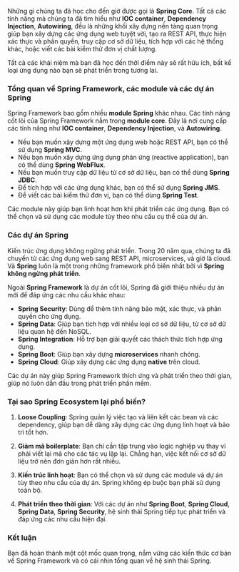 
Những gì chúng ta đã học cho đến giờ được gọi là **Spring Core**. Tất cả các tính năng mà chúng ta đã tìm hiểu như **IOC container**, **Dependency Injection**, **Autowiring**, đều là những khối xây dựng nền tảng quan trọng giúp bạn xây dựng các ứng dụng web tuyệt vời, tạo ra REST API, thực hiện xác thực và phân quyền, truy cập cơ sở dữ liệu, tích hợp với các hệ thống khác, hoặc viết các bài kiểm thử đơn vị chất lượng.

Tất cả các khái niệm mà bạn đã học đến thời điểm này sẽ rất hữu ích, bất kể loại ứng dụng nào bạn sẽ phát triển trong tương lai.

### Tổng quan về Spring Framework, các module và các dự án Spring

Spring Framework bao gồm nhiều **module Spring** khác nhau. Các tính năng cốt lõi của Spring Framework nằm trong **module core**. Đây là nơi cung cấp các tính năng như **IOC container**, **Dependency Injection**, và **Autowiring**.

- Nếu bạn muốn xây dựng một ứng dụng web hoặc REST API, bạn có thể sử dụng **Spring MVC**.
- Nếu bạn muốn xây dựng ứng dụng phản ứng (reactive application), bạn có thể dùng **Spring WebFlux**.
- Nếu bạn muốn truy cập dữ liệu từ cơ sở dữ liệu, bạn có thể dùng **Spring JDBC**.
- Để tích hợp với các ứng dụng khác, bạn có thể sử dụng **Spring JMS**.
- Để viết các bài kiểm thử đơn vị, bạn có thể dùng **Spring Test**.

Các module này giúp bạn linh hoạt hơn khi phát triển các ứng dụng. Bạn có thể chọn và sử dụng các module tùy theo nhu cầu cụ thể của dự án.

### Các dự án Spring

Kiến trúc ứng dụng không ngừng phát triển. Trong 20 năm qua, chúng ta đã chuyển từ các ứng dụng web sang REST API, microservices, và giờ là cloud. Và **Spring** luôn là một trong những framework phổ biến nhất bởi vì **Spring không ngừng phát triển**.

Ngoài **Spring Framework** là dự án cốt lõi, Spring đã giới thiệu nhiều dự án mới để đáp ứng các nhu cầu khác nhau:

- **Spring Security**: Dùng để thêm tính năng bảo mật, xác thực, và phân quyền cho ứng dụng.
- **Spring Data**: Giúp bạn tích hợp với nhiều loại cơ sở dữ liệu, từ cơ sở dữ liệu quan hệ đến NoSQL.
- **Spring Integration**: Hỗ trợ bạn giải quyết các thách thức tích hợp ứng dụng.
- **Spring Boot**: Giúp bạn xây dựng **microservices** nhanh chóng.
- **Spring Cloud**: Giúp xây dựng các ứng dụng **native** trên cloud.

Các dự án này giúp Spring Framework thích ứng và phát triển theo thời gian, giúp nó luôn dẫn đầu trong phát triển phần mềm.

### Tại sao Spring Ecosystem lại phổ biến?

1. **Loose Coupling**: Spring quản lý việc tạo và liên kết các bean và các dependency, giúp bạn dễ dàng xây dựng các ứng dụng linh hoạt và bảo trì tốt hơn.
   
2. **Giảm mã boilerplate**: Bạn chỉ cần tập trung vào logic nghiệp vụ thay vì phải viết lại mã cho các tác vụ lặp lại. Chẳng hạn, việc kết nối cơ sở dữ liệu trở nên đơn giản hơn rất nhiều.

3. **Kiến trúc linh hoạt**: Bạn có thể chọn và sử dụng các module và dự án tùy theo nhu cầu của dự án. Spring không ép buộc bạn phải sử dụng toàn bộ.

4. **Phát triển theo thời gian**: Với các dự án như **Spring Boot**, **Spring Cloud**, **Spring Data**, **Spring Security**, hệ sinh thái Spring tiếp tục phát triển và đáp ứng các nhu cầu hiện đại.

### Kết luận

Bạn đã hoàn thành một cột mốc quan trọng, nắm vững các kiến thức cơ bản về Spring Framework và có cái nhìn tổng quan về hệ sinh thái Spring.
